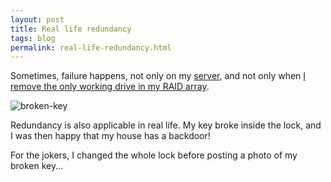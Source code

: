 ```yaml
---
layout: post
title: Real life redundancy
tags: blog
permalink: real-life-redundancy.html
---
```


Sometimes, failure happens, not only on my [server](/tag/server.html), and not
only when [I remove the only working drive in my RAID array](/server-18.04-backup-btrfs.html).

![broken-key](/data/img/broken-key.jpg)

Redundancy is also applicable in real life. My key broke inside the lock, and I
was then happy that my house has a backdoor!

For the jokers, I changed the whole lock before posting a photo of my broken key...